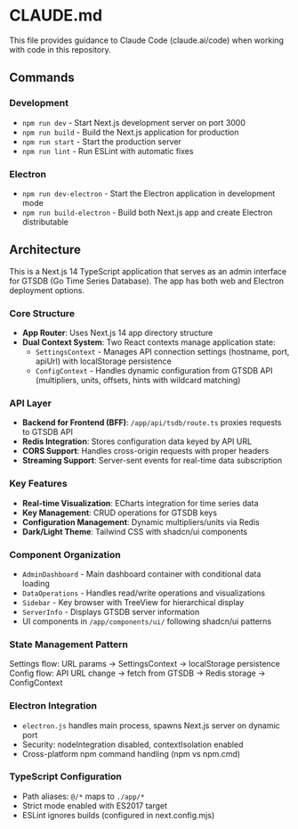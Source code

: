 # CLAUDE.md

This file provides guidance to Claude Code (claude.ai/code) when working with code in this repository.

## Commands

### Development
- `npm run dev` - Start Next.js development server on port 3000
- `npm run build` - Build the Next.js application for production
- `npm run start` - Start the production server
- `npm run lint` - Run ESLint with automatic fixes

### Electron
- `npm run dev-electron` - Start the Electron application in development mode
- `npm run build-electron` - Build both Next.js app and create Electron distributable

## Architecture

This is a Next.js 14 TypeScript application that serves as an admin interface for GTSDB (Go Time Series Database). The app has both web and Electron deployment options.

### Core Structure
- **App Router**: Uses Next.js 14 app directory structure
- **Dual Context System**: Two React contexts manage application state:
  - `SettingsContext` - Manages API connection settings (hostname, port, apiUrl) with localStorage persistence
  - `ConfigContext` - Handles dynamic configuration from GTSDB API (multipliers, units, offsets, hints with wildcard matching)

### API Layer
- **Backend for Frontend (BFF)**: `/app/api/tsdb/route.ts` proxies requests to GTSDB API
- **Redis Integration**: Stores configuration data keyed by API URL
- **CORS Support**: Handles cross-origin requests with proper headers
- **Streaming Support**: Server-sent events for real-time data subscription

### Key Features
- **Real-time Visualization**: ECharts integration for time series data
- **Key Management**: CRUD operations for GTSDB keys
- **Configuration Management**: Dynamic multipliers/units via Redis
- **Dark/Light Theme**: Tailwind CSS with shadcn/ui components

### Component Organization
- `AdminDashboard` - Main dashboard container with conditional data loading
- `DataOperations` - Handles read/write operations and visualizations
- `Sidebar` - Key browser with TreeView for hierarchical display
- `ServerInfo` - Displays GTSDB server information
- UI components in `/app/components/ui/` following shadcn/ui patterns

### State Management Pattern
Settings flow: URL params → SettingsContext → localStorage persistence
Config flow: API URL change → fetch from GTSDB → Redis storage → ConfigContext

### Electron Integration
- `electron.js` handles main process, spawns Next.js server on dynamic port
- Security: nodeIntegration disabled, contextIsolation enabled
- Cross-platform npm command handling (npm vs npm.cmd)

### TypeScript Configuration
- Path aliases: `@/*` maps to `./app/*`
- Strict mode enabled with ES2017 target
- ESLint ignores builds (configured in next.config.mjs)